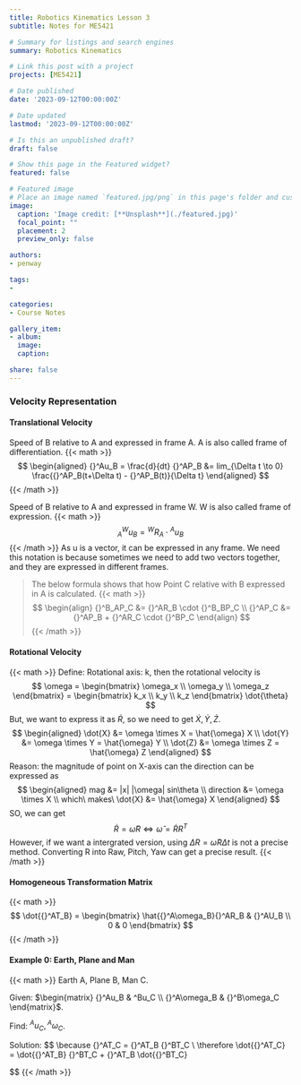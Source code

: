 ```yaml
---
title: Robotics Kinematics Lesson 3
subtitle: Notes for ME5421

# Summary for listings and search engines
summary: Robotics Kinematics

# Link this post with a project
projects: [ME5421]

# Date published
date: '2023-09-12T00:00:00Z'

# Date updated
lastmod: '2023-09-12T00:00:00Z'

# Is this an unpublished draft?
draft: false

# Show this page in the Featured widget?
featured: false

# Featured image
# Place an image named `featured.jpg/png` in this page's folder and customize its options here.
image:
  caption: 'Image credit: [**Unsplash**](./featured.jpg)'
  focal_point: ""
  placement: 2
  preview_only: false

authors:
- penway

tags:
- 

categories:
- Course Notes

gallery_item:
- album: 
  image:
  caption:

share: false
---
```


### Velocity Representation

#### Translational Velocity

Speed of B relative to A and expressed in frame A. A is also called frame of differentiation.
{{< math >}}
$$
\begin{aligned}
{}^Au_B = \frac{d}{dt} {}^AP_B &= lim_{\Delta t \to 0} \frac{{}^AP_B(t+\Delta t) - {}^AP_B(t)}{\Delta t}
\end{aligned}
$$
{{< /math >}}

Speed of B relative to A and expressed in frame W. W is also called frame of expression.
{{< math >}}
$$
{}^W_Au_B = {}^WR_A \cdot {}^Au_B
$$
{{< /math >}}
As u is a vector, it can be expressed in any frame. We need this notation is because sometimes we need to add two vectors together, and they are expressed in different frames.

> The below formula shows that how Point C relative with B expressed in A is calculated.
{{< math >}}
> $$
\begin{align}
{}^B_AP_C &= {}^AR_B \cdot {}^B_BP_C \\
{}^AP_C &= {}^AP_B + {}^AR_C \cdot {}^BP_C
\end{align}
> $$
{{< /math >}}

#### Rotational Velocity
{{< math >}}
Define: Rotational axis: k, then the rotational velocity is
$$
\omega = \begin{bmatrix} \omega_x \\ \omega_y \\ \omega_z \end{bmatrix}
= \begin{bmatrix} k_x \\ k_y \\ k_z \end{bmatrix} \dot{\theta}
$$
But, we want to express it as $\dot{R}$, so we need to get $\dot{X}, \dot{Y}, \dot{Z}$.
$$
\begin{aligned}
\dot{X} &= \omega \times X = \hat{\omega} X \\
\dot{Y} &= \omega \times Y = \hat{\omega} Y \\
\dot{Z} &= \omega \times Z = \hat{\omega} Z
\end{aligned}
$$
Reason: the magnitude of point on X-axis can the direction can be expressed as
$$
\begin{aligned}
mag &= |x| |\omega| sin\theta \\
direction &= \omega \times X \\
which\ makes\ \dot{X} &= \hat{\omega} X
\end{aligned}
$$
SO, we can get
$$
\dot{R} = \hat{\omega} R \Leftrightarrow \hat{\omega} = \dot{R} R^T
$$
However, if we want a intergrated version, using $\Delta R = \hat{\omega} R \Delta t$ is not a precise method. Converting R into Raw, Pitch, Yaw can get a precise result.
{{< /math >}}

#### Homogeneous Transformation Matrix
{{< math >}}
$$
\dot{{}^AT_B} = \begin{bmatrix} 
\hat{{}^A\omega_B}{}^AR_B & {}^AU_B \\ 
0 & 0 
\end{bmatrix}
$$
{{< /math >}}

#### Example 0: Earth, Plane and Man
{{< math >}}
Earth A, Plane B, Man C.

Given: $\begin{matrix} {}^Au_B & ^Bu_C \\ {}^A\omega_B & {}^B\omega_C \end{matrix}$.

Find: ${}^Au_C, {}^A\omega_C$.

Solution:
$$
\because {}^AT_C = {}^AT_B {}^BT_C \\
\therefore \dot{{}^AT_C} = \dot{{}^AT_B} {}^BT_C + {}^AT_B \dot{{}^BT_C}

$$
{{< /math >}}